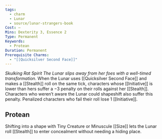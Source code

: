 ```yaml
---
tags:
  - charm
  - Lunar
  - source/lunar-strangers-book
Cost: —
Mins: Dexterity 3, Essence 2
Type: Permanent
Keywords:
  - Protean
Duration: Permanent
Prerequisite Charms:
  - "[[Quicksilver Second Face]]"
---
```

*Skulking Rat Spirit The Lunar slips away from her foes with a well-timed transformation.*
When the Lunar uses [[Quicksilver Second Face]] and makes a [[Stealth]] roll on the same tick, characters whose [[Initiative]] is lower than hers suffer a −3 penalty on their rolls against her [[Stealth]]. Characters who weren’t aware the Lunar could shapeshift also suffer this penalty.
Penalized characters who fail their roll lose 1 [[Initiative]].

## Protean 
Shifting into a shape with Tiny Creature or Minuscule [[Size]] lets the Lunar roll [[Stealth]] to enter concealment without needing a hiding place.